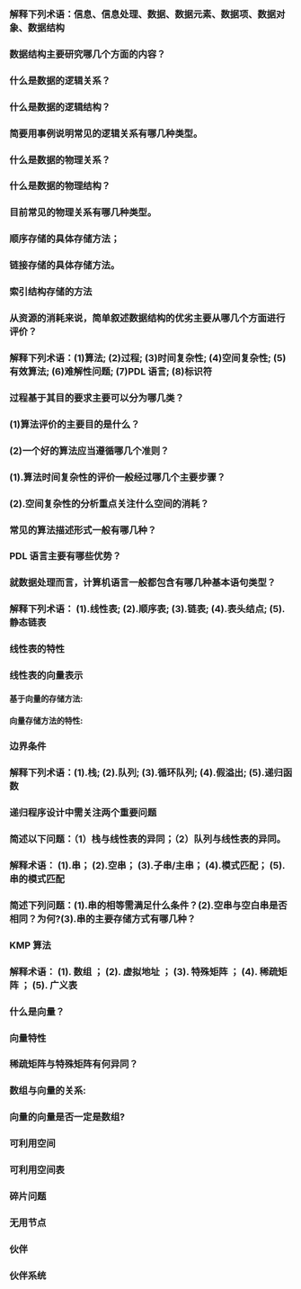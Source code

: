 ### 解释下列术语：信息、信息处理、数据、数据元素、数据项、数据对象、数据结构
### 数据结构主要研究哪几个方面的内容？
### 什么是数据的逻辑关系？
### 什么是数据的逻辑结构？
### 简要用事例说明常见的逻辑关系有哪几种类型。
### 什么是数据的物理关系？
### 什么是数据的物理结构？
### 目前常见的物理关系有哪几种类型。
### 顺序存储的具体存储方法；
### 链接存储的具体存储方法。
### 索引结构存储的方法
### 从资源的消耗来说，简单叙述数据结构的优劣主要从哪几个方面进行评价？
### 解释下列术语：(1)算法; (2)过程; (3)时间复杂性; (4)空间复杂性; (5)有效算法; (6)难解性问题; (7)PDL 语言; (8)标识符
### 过程基于其目的要求主要可以分为哪几类？
### (1)算法评价的主要目的是什么？
### (2)一个好的算法应当遵循哪几个准则？
### (1).算法时间复杂性的评价一般经过哪几个主要步骤？
### (2).空间复杂性的分析重点关注什么空间的消耗？
### 常见的算法描述形式一般有哪几种？
### PDL 语言主要有哪些优势？
### 就数据处理而言，计算机语言一般都包含有哪几种基本语句类型？
### 解释下列术语： (1).线性表; (2).顺序表; (3).链表; (4).表头结点; (5).静态链表
### 线性表的特性
### 线性表的向量表示
#### 基于向量的存储方法:
#### 向量存储方法的特性:
### 边界条件
### 解释下列术语：(1).栈; (2).队列; (3).循环队列; (4).假溢出; (5).递归函数
### 递归程序设计中需关注两个重要问题
### 简述以下问题：（1）栈与线性表的异同；（2）队列与线性表的异同。
### 解释术语： (1).串； (2).空串； (3).子串/主串； (4).模式匹配； (5).串的模式匹配
### 简述下列问题：(1).串的相等需满足什么条件？(2).空串与空白串是否相同？为何?(3).串的主要存储方式有哪几种？
### KMP 算法
### 解释术语： (1). 数组 ； (2). 虚拟地址 ； (3). 特殊矩阵 ； (4). 稀疏矩阵 ； (5). 广义表
### 什么是向量？
### 向量特性
### 稀疏矩阵与特殊矩阵有何异同？
### 数组与向量的关系:
### 向量的向量是否一定是数组?
### 可利用空间
### 可利用空间表
### 碎片问题
### 无用节点
### 伙伴
### 伙伴系统
